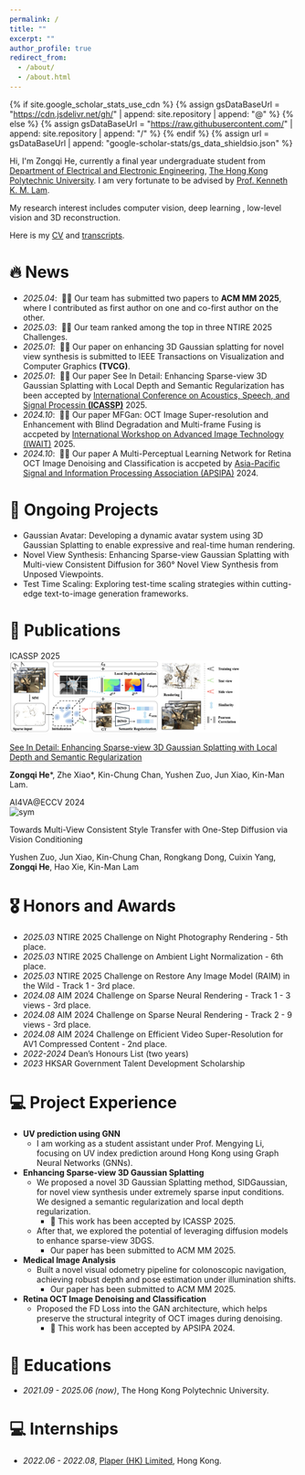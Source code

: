 ```yaml
---
permalink: /
title: ""
excerpt: ""
author_profile: true
redirect_from: 
  - /about/
  - /about.html
---
```


{% if site.google_scholar_stats_use_cdn %}
{% assign gsDataBaseUrl = "https://cdn.jsdelivr.net/gh/" | append: site.repository | append: "@" %}
{% else %}
{% assign gsDataBaseUrl = "https://raw.githubusercontent.com/" | append: site.repository | append: "/" %}
{% endif %}
{% assign url = gsDataBaseUrl | append: "google-scholar-stats/gs_data_shieldsio.json" %}

<span class='anchor' id='about-me'></span>

Hi, I'm Zongqi He, currently a final year undergraduate student from [Department of Electrical and Electronic Engineering](https://www.polyu.edu.hk/en/eee/), [The Hong Kong Polytechnic University](https://www.polyu.edu.hk/en/). 
I am very fortunate to be advised by [Prof. Kenneth K. M. Lam](https://www.eie.polyu.edu.hk/~enkmlam/). 

My research interest includes computer vision, deep learning , low-level vision and 3D reconstruction.

Here is my [CV](../assets/CV_Zongqi_He.pdf) and [transcripts](../assets/Transcript_Zongqi_He.pdf).


# 🔥 News
- *2025.04*: &nbsp;🎉🎉 Our team has submitted two papers to **ACM MM 2025**, where I contributed as first author on one and co-first author on the other.
- *2025.03*: &nbsp;🎉🎉 Our team ranked among the top in three NTIRE 2025 Challenges.
- *2025.01*: &nbsp;🎉🎉 Our paper on enhancing 3D Gaussian splatting for novel view synthesis is submitted to IEEE Transactions on Visualization and Computer Graphics **(TVCG)**.
- *2025.01*: &nbsp;🎉🎉 Our paper See In Detail: Enhancing Sparse-view 3D Gaussian Splatting with Local Depth and Semantic Regularization has been accepted by [International Conference on Acoustics, Speech, and Signal Processin **(ICASSP)**](https://2025.ieeeicassp.org/) 2025.
- *2024.10*: &nbsp;🎉🎉 Our paper MFGan: OCT Image Super-resolution and Enhancement with Blind Degradation and Multi-frame Fusing is accpeted by [International Workshop on Advanced Image Technology (IWAIT)](https://iwait.online/) 2025.
- *2024.10*: &nbsp;🎉🎉 Our paper A Multi-Perceptual Learning Network for Retina OCT Image Denoising and Classification is accpeted by [Asia-Pacific Signal and Information Processing Association (APSIPA)](https://www.apsipa.org/) 2024.

# 🚧 Ongoing Projects
* Gaussian Avatar: Developing a dynamic avatar system using 3D Gaussian Splatting to enable expressive and real-time human rendering.
* Novel View Synthesis: Enhancing Sparse-view Gaussian Splatting with Multi-view Consistent Diffusion for 360° Novel View Synthesis from Unposed Viewpoints.
* Test Time Scaling: Exploring test-time scaling strategies within cutting-edge text-to-image generation frameworks.

# 📝 Publications 
<div class='paper-box'><div class='paper-box-image'><div><div class="badge">ICASSP 2025</div><img src='images/SIDGS_pipe.png' alt="sym" width="80%"></div></div>
<div class='paper-box-text' markdown="1">

[See In Detail: Enhancing Sparse-view 3D Gaussian Splatting with Local Depth and Semantic Regularization](https://arxiv.org/abs/2501.11508)

**Zongqi He***, Zhe Xiao*, Kin-Chung Chan, Yushen Zuo, Jun Xiao, Kin-Man Lam.

</div>
</div>

<!-- <div class='paper-box'><div class='paper-box-image'><div><div class="badge">AIM@ECCV 2024</div><img src='images/AIM2024.png' alt="sym" width="80%"></div></div>
<div class='paper-box-text' markdown="1">

[AIM 2024 Challenge on Efficient Video Super-Resolution for AV1 Compressed Content](https://arxiv.org/pdf/2409.17256)

Marcos V. Conde, Zhijun Lei, Wen Li, Christos Bampis, Ioannis Katsavounidis, Radu Timofte, **Zongqi He** et al.

</div>
</div>

<div class='paper-box'><div class='paper-box-image'><div><div class="badge">AIM@ECCV 2024</div><img src='images/AIM2024_ESNeRF.png' alt="sym" width="80%"></div></div>
<div class='paper-box-text' markdown="1">

[AIM 2024 Sparse Neural Rendering Challenge: Methods and Results](https://arxiv.org/abs/2409.15045)

Michal Nazarczuk, Sibi Catley-Chandar, Thomas Tanay, Richard Shaw, Eduardo Pérez-Pellitero, Radu Timofte, **Zongqi He** et al.

</div>
</div> -->

<div class='paper-box'><div class='paper-box-image'><div><div class="badge">AI4VA@ECCV 2024</div><img src='images/MuvieCastONeSDiff_pipe.png' alt="sym" width="80%"></div></div>
<div class='paper-box-text' markdown="1">

<!-- [Towards Multi-View Consistent Style Transfer with One-Step Diffusion via Vision Conditioning](https://openaccess.thecvf.com/content_cvpr_2016/papers/He_Deep_Residual_Learning_CVPR_2016_paper.pdf) -->
Towards Multi-View Consistent Style Transfer with One-Step Diffusion via Vision Conditioning

Yushen Zuo, Jun Xiao, Kin-Chung Chan, Rongkang Dong, Cuixin Yang, **Zongqi He**, Hao Xie, Kin-Man Lam

</div>
</div>

# 🎖 Honors and Awards
- *2025.03* NTIRE 2025 Challenge on Night Photography Rendering - 5th place.
- *2025.03* NTIRE 2025 Challenge on Ambient Light Normalization - 6th place.
- *2025.03* NTIRE 2025 Challenge on Restore Any Image Model (RAIM) in the Wild - Track 1 - 3rd place.
- *2024.08* AIM 2024 Challenge on Sparse Neural Rendering - Track 1 - 3 views - 3rd place.
- *2024.08* AIM 2024 Challenge on Sparse Neural Rendering - Track 2 - 9 views - 3rd place.  
- *2024.08* AIM 2024 Challenge on Efficient Video Super-Resolution for AV1 Compressed Content - 2nd place. 
- *2022-2024* Dean’s Honours List (two years)
- *2023* HKSAR Government Talent Development Scholarship

# 💻 Project Experience
* **UV prediction using GNN**
  * I am working as a student assistant under Prof. Mengying Li, focusing on UV index prediction around Hong Kong using Graph Neural Networks (GNNs).
* **Enhancing Sparse-view 3D Gaussian Splatting**
  * We proposed a novel 3D Gaussian Splatting method, SIDGaussian, for novel view synthesis under extremely sparse input conditions. We designed a semantic regularization and local depth regularization.
    * 📝 This work has been accepted by ICASSP 2025.
  * After that, we explored the potential of leveraging diffusion models to enhance sparse-view 3DGS.
    * Our paper has been submitted to ACM MM 2025.
* **Medical Image Analysis**
  * Built a novel visual odometry pipeline for colonoscopic navigation, achieving robust depth and pose estimation under illumination shifts.
    * Our paper has been submitted to ACM MM 2025.
* **Retina OCT Image Denoising and Classification**
  * Proposed the FD Loss into the GAN architecture, which helps preserve the structural integrity of OCT images
    during denoising. 
    * 📝 This work has been accepted by APSIPA 2024.

# 📖 Educations
- *2021.09 - 2025.06 (now)*, The Hong Kong Polytechnic University. 

<!-- # ✈️ Travel around
I love exploring different cultures, landscapes, and lifestyles through travel. So far, I have been to
<span>&#127469;&#127472;</span> <span>&#127474;&#127476;</span> <span>&#127472;&#127475;</span> <span>&#127462;&#127482;</span> <span>&#127471;&#127477;</span> -->

# 💻 Internships
- *2022.06 - 2022.08*, [Plaper (HK) Limited](https://plaper.hk/), Hong Kong.


<!-- <script type="text/javascript" id="clustrmaps" src="//clustrmaps.com/map_v2.js?d=Sssn3K3IJ1S4fFkzB4icCb_L9ZJLePypFcOc6h1i6MA&cl=ffffff&w=a"></script> -->
